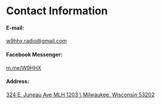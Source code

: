 # Contact Information

#### E-mail:

[w9hhx.radio@gmail.com](mailto:w9hhx.radio@gmail.com)

#### Facebook Messenger:

[m.me/W9HHX](https://m.me/W9HHX)





#### Address:

[324 E. Juneau Ave MLH 1203 \ Milwaukee, Wisconsin 53202](https://www.openstreetmap.org/way/183384778#map=19/43.04613/-87.90768)